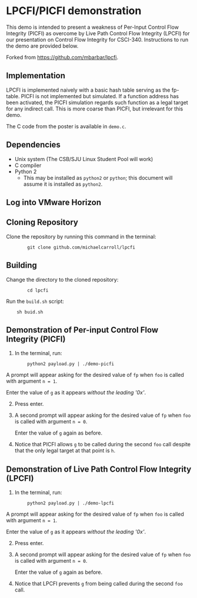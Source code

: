 # LPCFI/PICFI demonstration

This demo is intended to present a weakness of Per-Input Control Flow Integrity (PICFI)
as overcome by Live Path Control Flow Integrity (LPCFI) for our presentation on Control Flow Integrity for CSCI-340. Instructions to run the demo
are provided below.

Forked from https://github.com/mbarbar/lpcfi.

## Implementation
LPCFI is implemented naively with a basic hash table serving
as the fp-table. PICFI is not implemented but simulated. If
a function address has been activated, the PICFI simulation
regards such function as a legal target for any indirect call.
This is more coarse than PICFI, but irrelevant for this demo.

The C code from the poster is available in `demo.c`.

## Dependencies 
* Unix system (The CSB/SJU Linux Student Pool will work)
* C compiler
* Python 2
  * This may be installed as `python2` or `python`; this
    document will assume it is installed as `python2`.
    
## Log into VMware Horizon
    
## Cloning Repository
Clone the repository by running this command in the terminal:

```
        git clone github.com/michaelcarroll/lpcfi
```

## Building
Change the directory to the cloned repository:

```
        cd lpcfi
```

Run the `build.sh` script:

```
    sh buid.sh
```

## Demonstration of Per-input Control Flow Integrity (PICFI)
1. In the terminal, run:
```
        python2 payload.py | ./demo-picfi
```

   A prompt will appear asking for the desired value of
   `fp` when `foo` is called with argument `n = 1`. 
   
   Enter the value of `g` as it appears *without the leading '0x'*.
   
2. Press enter.

3. A second prompt will appear asking for the desired value of
   `fp` when `foo` is called with argument `n = 0`. 
   
   Enter the value of `g` again as before.

4. Notice that PICFI allows `g` to be called during the second `foo`
   call despite that the only legal target at that point is `h`.

## Demonstration of Live Path Control Flow Integrity (LPCFI)
1. In the terminal, run:
```
        python2 payload.py | ./demo-lpcfi
```

   A prompt will appear asking for the desired value of
   `fp` when `foo` is called with argument `n = 1`. 
   
   Enter the value of `g` as it appears *without the leading '0x'*.
   
2. Press enter.

3. A second prompt will appear asking for the desired value of
   `fp` when `foo` is called with argument `n = 0`. 
   
   Enter the value of `g` again as before.

4. Notice that LPCFI prevents `g` from being called during the second
   `foo` call.

